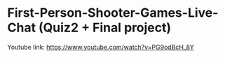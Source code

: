 # First-Person-Shooter-Games-Live-Chat (Quiz2 + Final project)


Youtube link: https://www.youtube.com/watch?v=PG9odBcH_8Y
